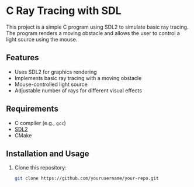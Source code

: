 # C Ray Tracing with SDL

This project is a simple C program using SDL2 to simulate basic ray tracing. The program renders a moving obstacle and allows the user to control a light source using the mouse.

## Features

- Uses SDL2 for graphics rendering
- Implements basic ray tracing with a moving obstacle
- Mouse-controlled light source
- Adjustable number of rays for different visual effects

## Requirements

- C compiler (e.g., `gcc`)
- [SDL2](https://www.libsdl.org/)
- CMake

## Installation and Usage

1. Clone this repository:
   ```sh
   git clone https://github.com/yourusername/your-repo.git
